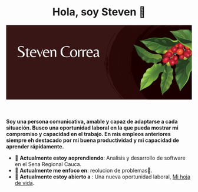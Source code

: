 
<!--
**StevenCorreaNavarro/StevenCorreaNavarro** is a ✨ _special_ ✨ repository because its `README.md` (this file) appears on your GitHub profile.

Here are some ideas to get you started:

- 🔭 I’m currently working on ...
- 🌱 I’m currently learning ...
- 👯 I’m looking to collaborate on ...
- 🤔 I’m looking for help with ...
- 💬 Ask me about ...
- 📫 How to reach me: ...
- 😄 Pronouns: ...
- ⚡ Fun fact: ...
-->

<div align= "center "><h1>Hola, soy Steven 👋 </h1> </div>
<img src="https://github.com/StevenCorreaNavarro/StevenCorrea/blob/main/Steven.png">
<div align=center>
    <a href="https://www.facebook.com/steven.navarrobrt"><img src="https://img.shields.io/badge/facebook-0077b5?style=flat&logo=facebook" alt="" /></a>
   <a href="https://www.instagram.com/stevencorrea9556/"><img src="https://img.shields.io/badge/instagram-%23FF0069?logo=instagram" alt="" /></a>
</div>
   <div align=left>
        <br>
        <p>
            <strong>
                Soy una persona comunicativa, amable y capaz de adaptarse a cada situación. Busco una oportunidad laboral en la que pueda mostrar mi compromiso y capacidad en el trabajo.
                En mis empleos anteriores siempre eh destacado por mi buena productividad y mi capacidad de aprender rápidamente.
            </strong>
        </p>
        <ul>
            <li>🌱 <b>Actualmente estoy aoprendiendo</b>: Analisis y desarrollo de software en el Sena Regional Cauca.</li>
            <li>🎯 <b>Actualmente me enfoco en</b>: reolucion de problemas🤩.</li>
            <li>🤔 <b>Actualmente estoy abierto a </b>: Una nueva oportunidad laboral, <a href="https://flowcv.com/resume/41qn0brsk4">Mi hoja de 
                  vida</a>.</li>
        </ul>
    </div>

